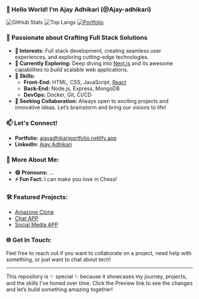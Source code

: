 
### 👋 Hello World! I’m Ajay Adhikari (@Ajay-adhikari)

![GitHub Stats](https://github-readme-stats.vercel.app/api/?username=Ajay-adhikari&show_icons=true&count_private=true&theme=radical&include_all_commits=true&hide=stars)
![Top Langs](https://github-readme-stats.vercel.app/api/top-langs/?username=Ajay-adhikari&langs_count=8&layout=compact&theme=radical)
[![Portfolio](https://img.shields.io/badge/Portfolio-Visit%20Now-blueviolet?style=for-the-badge&logo=next.js)](https://ajayadhikariportfolio.netlify.app)

### 🚀 Passionate about Crafting Full Stack Solutions

- **👀 Interests:** Full stack development, creating seamless user experiences, and exploring cutting-edge technologies.
- **🌱 Currently Exploring:** Deep diving into [Next.js](https://nextjs.org/) and its awesome capabilities to build scalable web applications.
- **💼 Skills:**
  - **Front-End:** HTML, CSS, JavaScript, [React](https://reactjs.org/)
  - **Back-End:** Node.js, Express, MongoDB
  - **DevOps:** Docker, Git, CI/CD
- **💞️ Seeking Collaboration:** Always open to exciting projects and innovative ideas. Let’s brainstorm and bring our visions to life!

### 📫 Let's Connect!

- **Portfolio:** [ajayadhikariportfolio.netlify.app](https://ajayadhikariportfolio.netlify.app)
- **LinkedIn:** [Ajay Adhikari](https://www.linkedin.com/in/ajay-adhikari-66695a174/)

### 🌟 More About Me:

- **😄 Pronouns:** ...
- **⚡ Fun Fact:** I can make you lose in Chess!

### 🛠️ Featured Projects:

- [Amazone Clone](https://ajayproject.netlify.app/)
- [Chat APP](https://chatappbyajay.onrender.com/)
- [Social Media APP](https://adhikarisocial.netlify.app/)

### 🌐 Get In Touch:

Feel free to reach out if you want to collaborate on a project, need help with something, or just want to chat about tech!

---

This repository is ✨ special ✨ because it showcases my journey, projects, and the skills I've honed over time. Click the Preview link to see the changes and let’s build something amazing together!
